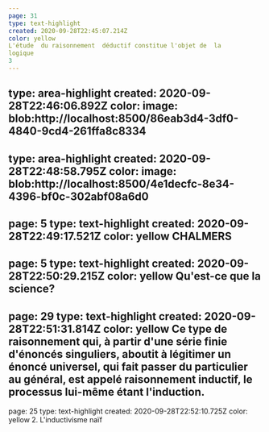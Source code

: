 ```yaml
---
page: 31
type: text-highlight
created: 2020-09-28T22:45:07.214Z
color: yellow
L'étude  du raisonnement  déductif constitue l'objet de  la 
logique
3
---
```

type: area-highlight
created: 2020-09-28T22:46:06.892Z
color: 
image: blob:http://localhost:8500/86eab3d4-3df0-4840-9cd4-261ffa8c8334
---
type: area-highlight
created: 2020-09-28T22:48:58.795Z
color: 
image: blob:http://localhost:8500/4e1decfc-8e34-4396-bf0c-302abf08a6d0
---
page: 5
type: text-highlight
created: 2020-09-28T22:49:17.521Z
color: yellow
CHALMERS 
---
page: 5
type: text-highlight
created: 2020-09-28T22:50:29.215Z
color: yellow
Qu'est-ce  que 
la science? 
---
page: 29
type: text-highlight
created: 2020-09-28T22:51:31.814Z
color: yellow
Ce type  de raisonnement  qui, à partir  d'une  série  finie 
d'énoncés  singuliers,  aboutit  à  légitimer  un  énoncé 
universel,  qui  fait  passer  du  particulier  au  général,  est 
appelé  raisonnement 
inductif, 
le processus  lui-même  étant 
l'induction. 
---
page: 25
type: text-highlight
created: 2020-09-28T22:52:10.725Z
color: yellow
2.  L'inductivisme  naïf 
